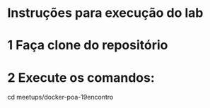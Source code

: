 # Instruções para execução do lab

# 1 Faça clone do repositório

# 2 Execute os comandos:

cd meetups/docker-poa-19encontro
